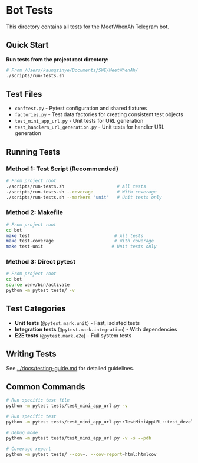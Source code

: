 # Bot Tests

This directory contains all tests for the MeetWhenAh Telegram bot.

## Quick Start

**Run tests from the project root directory:**
```bash
# From /Users/kaungzinye/Documents/SWE/MeetWhenAh/
./scripts/run-tests.sh
```

## Test Files

- `conftest.py` - Pytest configuration and shared fixtures
- `factories.py` - Test data factories for creating consistent test objects
- `test_mini_app_url.py` - Unit tests for URL generation
- `test_handlers_url_generation.py` - Unit tests for handler URL generation

## Running Tests

### Method 1: Test Script (Recommended)
```bash
# From project root
./scripts/run-tests.sh                    # All tests
./scripts/run-tests.sh --coverage         # With coverage
./scripts/run-tests.sh --markers "unit"   # Unit tests only
```

### Method 2: Makefile
```bash
# From project root
cd bot
make test                                # All tests
make test-coverage                       # With coverage
make test-unit                          # Unit tests only
```

### Method 3: Direct pytest
```bash
# From project root
cd bot
source venv/bin/activate
python -m pytest tests/ -v
```

## Test Categories

- **Unit tests** (`@pytest.mark.unit`) - Fast, isolated tests
- **Integration tests** (`@pytest.mark.integration`) - With dependencies
- **E2E tests** (`@pytest.mark.e2e`) - Full system tests

## Writing Tests

See [../docs/testing-guide.md](../docs/testing-guide.md) for detailed guidelines.

## Common Commands

```bash
# Run specific test file
python -m pytest tests/test_mini_app_url.py -v

# Run specific test
python -m pytest tests/test_mini_app_url.py::TestMiniAppURL::test_development_with_local_webapp -v

# Debug mode
python -m pytest tests/test_mini_app_url.py -v -s --pdb

# Coverage report
python -m pytest tests/ --cov=. --cov-report=html:htmlcov
```
